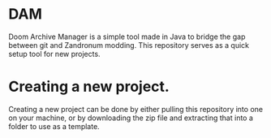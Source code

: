 # DAM

Doom Archive Manager is a simple tool made in Java to bridge the gap between git and Zandronum modding.
This repository serves as a quick setup tool for new projects.

# Creating a new project.

Creating a new project can be done by either pulling this repository into one on your machine, or by downloading the zip file and extracting that into a folder to use as a template.
